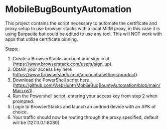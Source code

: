 # MobileBugBountyAutomation
This project contains the script necessary to automate the certificate and proxy setup to use browser stacks with a local MitM proxy, in this case it is using Burpsuite but could be edited to use any tool.
This will NOT work with apps that utilize certificate pinning.

Steps:
1. Create a BrowserStacks account and sign in at (https://www.browserstack.com/users/sign_up).
2. Obtain your access key here (https://www.browserstack.com/accounts/settings/product).
3. Download the PowerShell script here (https://github.com/WebHuntr/MobileBugBountyAutomation/blob/main/Main.ps1).
4. Run the Powershell script, entering your access key from step 2 when prompted.
5. Login to BrowserStacks and launch an android device with an APK of choice.
6. Your traffic should now be routing through the proxy specified, default will be (127.0.0.1:8080).
